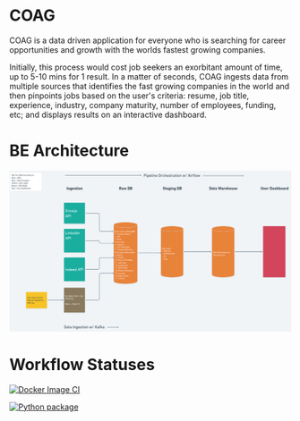 # COAG

COAG is a data driven application for everyone who is searching for career opportunities and growth with the worlds fastest growing companies. 

Initially, this process would cost job seekers an exorbitant amount of time, up to 5-10 mins for 1 result. In a matter of seconds, COAG ingests data from multiple sources that identifies the fast growing companies in the world and then pinpoints jobs based on the user's criteria: resume, job title, experience, industry, company maturity, number of employees, funding, etc; and displays results on an interactive dashboard. 


# BE Architecture

![Architecture](/assets/coag_be.png)

# Workflow Statuses

[![Docker Image CI](https://github.com/AuFeld/COAG/actions/workflows/docker.yaml/badge.svg)](https://github.com/AuFeld/COAG/actions/workflows/docker.yaml)

[![Python package](https://github.com/AuFeld/COAG/actions/workflows/build.yaml/badge.svg)](https://github.com/AuFeld/COAG/actions/workflows/build.yaml)